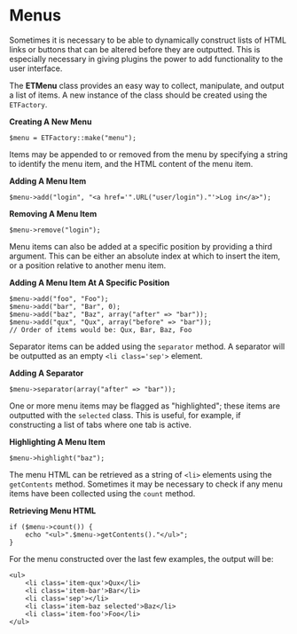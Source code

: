 # Menus

Sometimes it is necessary to be able to dynamically construct lists of HTML links or buttons that can be altered before they are outputted. This is especially necessary in giving plugins the power to add functionality to the user interface.

The **ETMenu** class provides an easy way to collect, manipulate, and output a list of items. A new instance of the class should be created using the `ETFactory`.

**Creating A New Menu**

	$menu = ETFactory::make("menu");
	
Items may be appended to or removed from the menu by specifying a string to identify the menu item, and the HTML content of the menu item.

**Adding A Menu Item**

	$menu->add("login", "<a href='".URL("user/login")."'>Log in</a>");

**Removing A Menu Item**

	$menu->remove("login");

Menu items can also be added at a specific position by providing a third argument. This can be either an absolute index at which to insert the item, or a position relative to another menu item.

**Adding A Menu Item At A Specific Position**

	$menu->add("foo", "Foo");
	$menu->add("bar", "Bar", 0);
	$menu->add("baz", "Baz", array("after" => "bar"));
	$menu->add("qux", "Qux", array("before" => "bar"));
	// Order of items would be: Qux, Bar, Baz, Foo

Separator items can be added using the `separator` method. A separator will be outputted as an empty `<li class='sep'>` element.

**Adding A Separator**

	$menu->separator(array("after" => "bar"));
	
One or more menu items may be flagged as "highlighted"; these items are outputted with the `selected` class. This is useful, for example, if constructing a list of tabs where one tab is active.

**Highlighting A Menu Item**

	$menu->highlight("baz");

The menu HTML can be retrieved as a string of `<li>` elements using the `getContents` method. Sometimes it may be necessary to check if any menu items have been collected using the `count` method.

**Retrieving Menu HTML**

	if ($menu->count()) {
		echo "<ul>".$menu->getContents()."</ul>";
	}
	
For the menu constructed over the last few examples, the output will be:

	<ul>
		<li class='item-qux'>Qux</li>
		<li class='item-bar'>Bar</li>
		<li class='sep'></li>
		<li class='item-baz selected'>Baz</li>
		<li class='item-foo'>Foo</li>
	</ul>